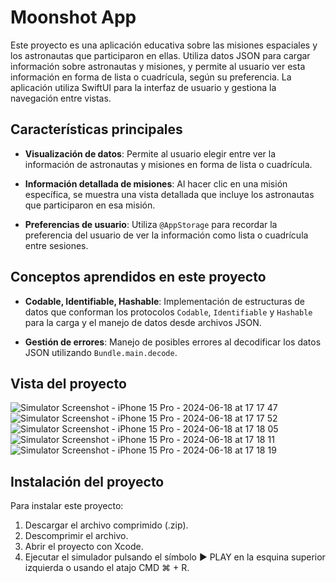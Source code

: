 # Moonshot App

Este proyecto es una aplicación educativa sobre las misiones espaciales y los astronautas que participaron en ellas. Utiliza datos JSON para cargar información sobre astronautas y misiones, y permite al usuario ver esta información en forma de lista o cuadrícula, según su preferencia. La aplicación utiliza SwiftUI para la interfaz de usuario y gestiona la navegación entre vistas.

## Características principales

- **Visualización de datos**: Permite al usuario elegir entre ver la información de astronautas y misiones en forma de lista o cuadrícula.
  
- **Información detallada de misiones**: Al hacer clic en una misión específica, se muestra una vista detallada que incluye los astronautas que participaron en esa misión.
  
- **Preferencias de usuario**: Utiliza `@AppStorage` para recordar la preferencia del usuario de ver la información como lista o cuadrícula entre sesiones.

## Conceptos aprendidos en este proyecto

- **Codable, Identifiable, Hashable**: Implementación de estructuras de datos que conforman los protocolos `Codable`, `Identifiable` y `Hashable` para la carga y el manejo de datos desde archivos JSON.
  
- **Gestión de errores**: Manejo de posibles errores al decodificar los datos JSON utilizando `Bundle.main.decode`.
  

## Vista del proyecto

![Simulator Screenshot - iPhone 15 Pro - 2024-06-18 at 17 17 47](https://github.com/gascondev/Moonshot/assets/144269155/4c4faefb-219c-4d9a-bad5-036f2f82b489)
![Simulator Screenshot - iPhone 15 Pro - 2024-06-18 at 17 17 52](https://github.com/gascondev/Moonshot/assets/144269155/652eb45a-df7c-4697-bc6c-a42536fb77f2)
![Simulator Screenshot - iPhone 15 Pro - 2024-06-18 at 17 18 05](https://github.com/gascondev/Moonshot/assets/144269155/dd9aa360-2f8d-416d-859b-961420384814)
![Simulator Screenshot - iPhone 15 Pro - 2024-06-18 at 17 18 11](https://github.com/gascondev/Moonshot/assets/144269155/4c2ee7ff-9848-489e-9f48-58e8956e1ed2)
![Simulator Screenshot - iPhone 15 Pro - 2024-06-18 at 17 18 19](https://github.com/gascondev/Moonshot/assets/144269155/8db2cc54-1e6e-4405-9f0d-9378ccd20d1c)

## Instalación del proyecto

Para instalar este proyecto:

1. Descargar el archivo comprimido (.zip).
2. Descomprimir el archivo.
3. Abrir el proyecto con Xcode.
4. Ejecutar el simulador pulsando el símbolo ▶️ PLAY en la esquina superior izquierda o usando el atajo CMD ⌘ + R.
